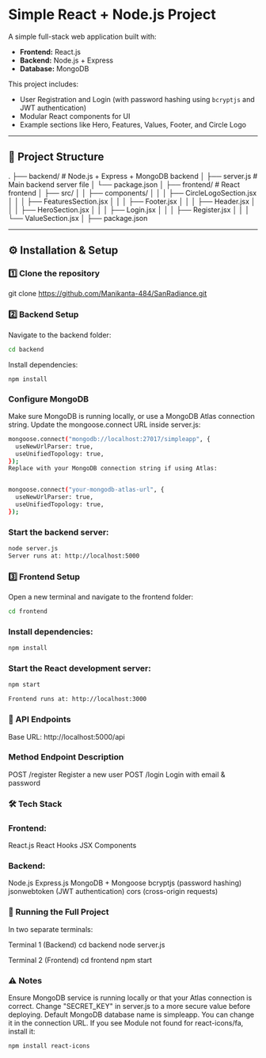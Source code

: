 # Simple React + Node.js Project

A simple full-stack web application built with:

- **Frontend:** React.js
- **Backend:** Node.js + Express
- **Database:** MongoDB

This project includes:
- User Registration and Login (with password hashing using `bcryptjs` and JWT authentication)
- Modular React components for UI
- Example sections like Hero, Features, Values, Footer, and Circle Logo

---

## 📂 Project Structure

.
├── backend/ # Node.js + Express + MongoDB backend
│ ├── server.js # Main backend server file
│ └── package.json
│
├── frontend/ # React frontend
│ ├── src/
│ │ ├── components/
│ │ │ ├── CircleLogoSection.jsx
│ │ │ ├── FeaturesSection.jsx
│ │ │ ├── Footer.jsx
│ │ │ ├── Header.jsx
│ │ │ ├── HeroSection.jsx
│ │ │ ├── Login.jsx
│ │ │ ├── Register.jsx
│ │ │ └── ValueSection.jsx
│ ├── package.json


---

## ⚙️ Installation & Setup

### 1️⃣ Clone the repository
git clone https://github.com/Manikanta-484/SanRadiance.git

### 2️⃣ Backend Setup
Navigate to the backend folder:
```bash
cd backend
```
Install dependencies:
```
npm install
```

### Configure MongoDB
Make sure MongoDB is running locally, or use a MongoDB Atlas connection string.
Update the mongoose.connect URL inside server.js:

```bash
mongoose.connect("mongodb://localhost:27017/simpleapp", {
  useNewUrlParser: true,
  useUnifiedTopology: true,
});
Replace with your MongoDB connection string if using Atlas:


mongoose.connect("your-mongodb-atlas-url", {
  useNewUrlParser: true,
  useUnifiedTopology: true,
});
```

### Start the backend server:
``` bash
node server.js
Server runs at: http://localhost:5000
```

### 3️⃣ Frontend Setup
Open a new terminal and navigate to the frontend folder:

```bash
cd frontend
```
### Install dependencies:

```bash
npm install
```
### Start the React development server:
```bash
npm start

Frontend runs at: http://localhost:3000
```

### 🔑 API Endpoints
Base URL: http://localhost:5000/api

### Method	Endpoint	Description
POST	/register	Register a new user
POST	/login	Login with email & password

### 🛠 Tech Stack
### Frontend:
  React.js
  React Hooks
  JSX Components

### Backend:
  Node.js
  Express.js
  MongoDB + Mongoose
  bcryptjs (password hashing)
  jsonwebtoken (JWT authentication)
  cors (cross-origin requests)

### 🚀 Running the Full Project
In two separate terminals:

Terminal 1 (Backend)
cd backend
node server.js

Terminal 2 (Frontend)
cd frontend
npm start


### ⚠️ Notes
Ensure MongoDB service is running locally or that your Atlas connection is correct.
Change "SECRET_KEY" in server.js to a more secure value before deploying.
Default MongoDB database name is simpleapp. You can change it in the connection URL.
If you see Module not found for react-icons/fa, install it:

```bash
npm install react-icons
```
